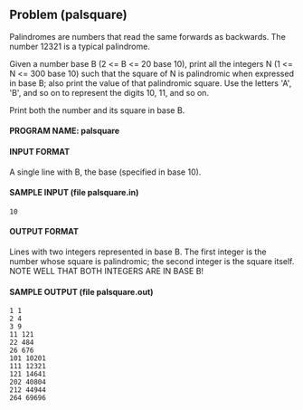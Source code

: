 ## Problem (palsquare)

Palindromes are numbers that read the same forwards as backwards. The number 12321 is a typical palindrome.

Given a number base B (2 <= B <= 20 base 10), print all the integers N (1 <= N <= 300 base 10) such that the square of N is palindromic when expressed in base B; also print the value of that palindromic square. Use the letters 'A', 'B', and so on to represent the digits 10, 11, and so on.

Print both the number and its square in base B.

#### PROGRAM NAME: palsquare

#### INPUT FORMAT

A single line with B, the base (specified in base 10).

#### SAMPLE INPUT (file palsquare.in)
```
10
```

#### OUTPUT FORMAT

Lines with two integers represented in base B. The first integer is the number whose square is palindromic; the second integer is the square itself. NOTE WELL THAT BOTH INTEGERS ARE IN BASE B!

#### SAMPLE OUTPUT (file palsquare.out)
```
1 1
2 4
3 9
11 121
22 484
26 676
101 10201
111 12321
121 14641
202 40804
212 44944
264 69696
```